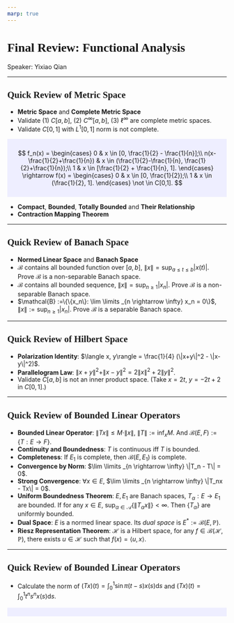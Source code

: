 ```yaml
---
marp: true
---
```

<style>
  section {
    font-family: 'LXGW Bright';
  }

  h1, h2, h3 {
    font-family: 'LXGW Bright';
  }
</style>
<style>
img[alt~="center"] {
  display: block;
  margin: 0 auto;
}
</style>
<style>
.note {
  background-color: #eef;
  padding: 10px;
  margin: 10px 0;
  text-align: left;
}
.trick {
  background-color: #fee;
  padding: 10px;
  margin: 10px 0;
  text-align: left;
}
</style>

# Final Review: Functional Analysis

Speaker: Yixiao Qian

---

## Quick Review of Metric Space

- **Metric Space** and **Complete Metric Space**
- Validate (1) $C[a,b]$, (2) $C^{\infty}[a,b]$, (3) $\ell^{\infty}$ are complete metric spaces.
- Validate $C[0,1]$ with $L^1[0,1]$ norm is not complete.

<div class=note>

$$ f_n(x) =
\begin{cases}
  0 & x \in [0, \frac{1}{2} - \frac{1}{n}];\\
  n(x-\frac{1}{2}+\frac{1}{n}) & x \in (\frac{1}{2}-\frac{1}{n}, \frac{1}{2}+\frac{1}{n});\\
  1 & x \in [\frac{1}{2} + \frac{1}{n}, 1].
\end{cases}
\rightarrow
f(x) =
\begin{cases}
  0 & x \in [0, \frac{1}{2});\\
  1 & x \in (\frac{1}{2}, 1].
\end{cases} \not \in C[0,1].
$$

</div>

- **Compact**, **Bounded**, **Totally Bounded** and **Their Relationship**
- **Contraction Mapping Theorem**

---

## Quick Review of Banach Space

- **Normed Linear Space** and **Banach Space**
- $\mathcal{B}$ contains all bounded function over $[a,b]$, $\|x\| = \sup_{a \leq t\leq b}|x(t)|$. Prove $\mathcal{B}$ is a non-separable Banach space.
- $\mathcal{B}$ contains all bounded sequence, $\|x\| = \sup_{n\geq 1}|x_n|$. Prove $\mathcal{B}$ is a non-separable Banach space.
- $\mathcal{B} :=\{\{x_n\}: \lim \limits _{n \rightarrow \infty} x_n = 0\}$, $\|x\| := \sup_{n\geq 1}|x_n|$. Prove $\mathcal{B}$ is a separable Banach space.

---

## Quick Review of Hilbert Space

- **Polarization Identity**: $\langle x, y\rangle = \frac{1}{4} (\|x+y\|^2 - \|x-y\|^2)$.
- **Parallelogram Law**: $\|x+y\|^2 + \|x-y\|^2 = 2\|x\|^2 + 2\|y\|^2$.
- Validate $C[a,b]$ is not an inner product space. (Take $x = 2t$, $y = -2t + 2$ in $C[0,1]$.)

---

## Quick Review of Bounded Linear Operators

- **Bounded Linear Operator**: $\|Tx\| \leq M \cdot \|x\|$, $\|T\| := \inf_x M$. And $\mathcal{B}(E,F):=\{T: E \rightarrow F\}$.
- **Continuity and Boundedness**: $T$ is continuous iff $T$ is bounded.
- **Completeness**: If $E_1$ is complete, then $\mathcal{B}(E, E_1)$ is complete.
- **Convergence by Norm**: $\lim \limits _{n \rightarrow \infty} \|T_n - T\| = 0$.
- **Strong Convergence**: $\forall x \in E$, $\lim \limits _{n \rightarrow \infty} \|T_nx - Tx\| = 0$.
- **Uniform Boundedness Theorem**: $E,E_1$ are Banach spaces, $T_{\alpha}: E \rightarrow E_1$ are bounded. If for any $x \in E$, $\sup_{\alpha \in \mathcal{A}}\{\|T_{\alpha}x\|\} < \infty$. Then $\{T_{\alpha}\}$ are uniformly bounded.
- **Dual Space**: $E$ is a normed linear space. Its *dual space* is $E^{\ast}:=\mathcal{B}(E,\mathbb{P})$.
- **Riesz Representation Theorem**: $\mathcal{H}$ is a Hilbert space, for any $f \in \mathcal{B}(\mathcal{H}, \mathbb{P})$, there exists $u \in \mathcal{H}$ such that $f(x) = \langle u, x\rangle$.

---

## Quick Review of Bounded Linear Operators

- Calculate the norm of $\displaystyle (Tx)(t) = \int_0^1 \sin \pi (t-s)x(s)\mathrm{d}s$ and $\displaystyle (Tx)(t) = \int_0^1 t^ns^n x(s)\mathrm{d} s$.

<div class=note>

</div>




